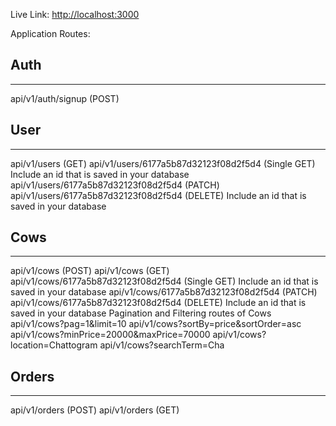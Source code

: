 Live Link: [http://localhost:3000](http://localhost:3000)

Application Routes:

## Auth
<hr />
api/v1/auth/signup (POST)


## User
<hr />
api/v1/users (GET)
api/v1/users/6177a5b87d32123f08d2f5d4 (Single GET) Include an id that is saved in your database
api/v1/users/6177a5b87d32123f08d2f5d4 (PATCH)
api/v1/users/6177a5b87d32123f08d2f5d4 (DELETE) Include an id that is saved in your database

## Cows
<hr />
api/v1/cows (POST)
api/v1/cows (GET)
api/v1/cows/6177a5b87d32123f08d2f5d4 (Single GET) Include an id that is saved in your database
api/v1/cows/6177a5b87d32123f08d2f5d4 (PATCH)
api/v1/cows/6177a5b87d32123f08d2f5d4 (DELETE) Include an id that is saved in your database
Pagination and Filtering routes of Cows
api/v1/cows?pag=1&limit=10
api/v1/cows?sortBy=price&sortOrder=asc
api/v1/cows?minPrice=20000&maxPrice=70000
api/v1/cows?location=Chattogram
api/v1/cows?searchTerm=Cha

## Orders
<hr />
api/v1/orders (POST)
api/v1/orders (GET)